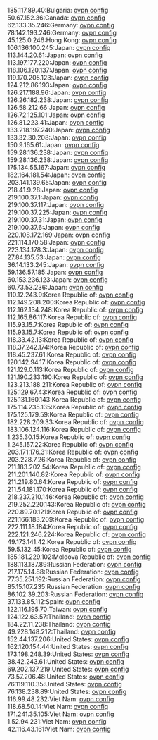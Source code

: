 185.117.89.40:Bulgaria: [ovpn config](vpn/185_117_89_40.ovpn)  
50.67.152.36:Canada: [ovpn config](vpn/50_67_152_36.ovpn)  
62.133.35.246:Germany: [ovpn config](vpn/62_133_35_246.ovpn)  
78.142.193.246:Germany: [ovpn config](vpn/78_142_193_246.ovpn)  
45.125.0.246:Hong Kong: [ovpn config](vpn/45_125_0_246.ovpn)  
106.136.100.245:Japan: [ovpn config](vpn/106_136_100_245.ovpn)  
113.144.20.61:Japan: [ovpn config](vpn/113_144_20_61.ovpn)  
113.197.177.220:Japan: [ovpn config](vpn/113_197_177_220.ovpn)  
118.106.120.137:Japan: [ovpn config](vpn/118_106_120_137.ovpn)  
119.170.205.123:Japan: [ovpn config](vpn/119_170_205_123.ovpn)  
124.212.86.193:Japan: [ovpn config](vpn/124_212_86_193.ovpn)  
126.217.188.96:Japan: [ovpn config](vpn/126_217_188_96.ovpn)  
126.26.182.238:Japan: [ovpn config](vpn/126_26_182_238.ovpn)  
126.58.212.66:Japan: [ovpn config](vpn/126_58_212_66.ovpn)  
126.72.125.101:Japan: [ovpn config](vpn/126_72_125_101.ovpn)  
126.81.223.41:Japan: [ovpn config](vpn/126_81_223_41.ovpn)  
133.218.197.240:Japan: [ovpn config](vpn/133_218_197_240.ovpn)  
133.32.30.208:Japan: [ovpn config](vpn/133_32_30_208.ovpn)  
150.9.165.61:Japan: [ovpn config](vpn/150_9_165_61.ovpn)  
159.28.136.238:Japan: [ovpn config](vpn/159_28_136_238.ovpn)  
159.28.136.238:Japan: [ovpn config](vpn/159_28_136_238.ovpn)  
175.134.55.167:Japan: [ovpn config](vpn/175_134_55_167.ovpn)  
182.164.181.54:Japan: [ovpn config](vpn/182_164_181_54.ovpn)  
203.141.139.65:Japan: [ovpn config](vpn/203_141_139_65.ovpn)  
218.41.9.28:Japan: [ovpn config](vpn/218_41_9_28.ovpn)  
219.100.37.1:Japan: [ovpn config](vpn/219_100_37_1.ovpn)  
219.100.37.117:Japan: [ovpn config](vpn/219_100_37_117.ovpn)  
219.100.37.225:Japan: [ovpn config](vpn/219_100_37_225.ovpn)  
219.100.37.31:Japan: [ovpn config](vpn/219_100_37_31.ovpn)  
219.100.37.6:Japan: [ovpn config](vpn/219_100_37_6.ovpn)  
220.108.172.169:Japan: [ovpn config](vpn/220_108_172_169.ovpn)  
221.114.170.58:Japan: [ovpn config](vpn/221_114_170_58.ovpn)  
223.134.178.3:Japan: [ovpn config](vpn/223_134_178_3.ovpn)  
27.84.135.53:Japan: [ovpn config](vpn/27_84_135_53.ovpn)  
36.14.133.245:Japan: [ovpn config](vpn/36_14_133_245.ovpn)  
59.136.57.185:Japan: [ovpn config](vpn/59_136_57_185.ovpn)  
60.153.236.123:Japan: [ovpn config](vpn/60_153_236_123.ovpn)  
60.73.53.236:Japan: [ovpn config](vpn/60_73_53_236.ovpn)  
110.12.243.9:Korea Republic of: [ovpn config](vpn/110_12_243_9.ovpn)  
112.149.208.200:Korea Republic of: [ovpn config](vpn/112_149_208_200.ovpn)  
112.162.134.248:Korea Republic of: [ovpn config](vpn/112_162_134_248.ovpn)  
112.165.86.117:Korea Republic of: [ovpn config](vpn/112_165_86_117.ovpn)  
115.93.15.7:Korea Republic of: [ovpn config](vpn/115_93_15_7.ovpn)  
115.93.15.7:Korea Republic of: [ovpn config](vpn/115_93_15_7.ovpn)  
118.33.42.13:Korea Republic of: [ovpn config](vpn/118_33_42_13.ovpn)  
118.37.242.174:Korea Republic of: [ovpn config](vpn/118_37_242_174.ovpn)  
118.45.237.61:Korea Republic of: [ovpn config](vpn/118_45_237_61.ovpn)  
120.142.94.17:Korea Republic of: [ovpn config](vpn/120_142_94_17.ovpn)  
121.129.0.113:Korea Republic of: [ovpn config](vpn/121_129_0_113.ovpn)  
121.190.233.190:Korea Republic of: [ovpn config](vpn/121_190_233_190.ovpn)  
123.213.188.211:Korea Republic of: [ovpn config](vpn/123_213_188_211.ovpn)  
125.129.67.43:Korea Republic of: [ovpn config](vpn/125_129_67_43.ovpn)  
125.131.160.143:Korea Republic of: [ovpn config](vpn/125_131_160_143.ovpn)  
175.114.235.135:Korea Republic of: [ovpn config](vpn/175_114_235_135.ovpn)  
175.125.179.59:Korea Republic of: [ovpn config](vpn/175_125_179_59.ovpn)  
182.228.209.33:Korea Republic of: [ovpn config](vpn/182_228_209_33.ovpn)  
183.106.124.116:Korea Republic of: [ovpn config](vpn/183_106_124_116.ovpn)  
1.235.30.15:Korea Republic of: [ovpn config](vpn/1_235_30_15.ovpn)  
1.245.157.22:Korea Republic of: [ovpn config](vpn/1_245_157_22.ovpn)  
203.171.176.31:Korea Republic of: [ovpn config](vpn/203_171_176_31.ovpn)  
203.228.7.26:Korea Republic of: [ovpn config](vpn/203_228_7_26.ovpn)  
211.183.202.54:Korea Republic of: [ovpn config](vpn/211_183_202_54.ovpn)  
211.201.140.82:Korea Republic of: [ovpn config](vpn/211_201_140_82.ovpn)  
211.219.80.64:Korea Republic of: [ovpn config](vpn/211_219_80_64.ovpn)  
211.54.181.170:Korea Republic of: [ovpn config](vpn/211_54_181_170.ovpn)  
218.237.210.146:Korea Republic of: [ovpn config](vpn/218_237_210_146.ovpn)  
219.252.220.143:Korea Republic of: [ovpn config](vpn/219_252_220_143.ovpn)  
220.89.70.121:Korea Republic of: [ovpn config](vpn/220_89_70_121.ovpn)  
221.166.183.209:Korea Republic of: [ovpn config](vpn/221_166_183_209.ovpn)  
222.111.18.184:Korea Republic of: [ovpn config](vpn/222_111_18_184.ovpn)  
222.121.246.224:Korea Republic of: [ovpn config](vpn/222_121_246_224.ovpn)  
49.173.141.42:Korea Republic of: [ovpn config](vpn/49_173_141_42.ovpn)  
59.5.132.45:Korea Republic of: [ovpn config](vpn/59_5_132_45.ovpn)  
185.181.229.102:Moldova Republic of: [ovpn config](vpn/185_181_229_102.ovpn)  
188.113.187.89:Russian Federation: [ovpn config](vpn/188_113_187_89.ovpn)  
217.175.14.88:Russian Federation: [ovpn config](vpn/217_175_14_88.ovpn)  
77.35.251.192:Russian Federation: [ovpn config](vpn/77_35_251_192.ovpn)  
85.15.107.235:Russian Federation: [ovpn config](vpn/85_15_107_235.ovpn)  
86.102.39.203:Russian Federation: [ovpn config](vpn/86_102_39_203.ovpn)  
37.133.85.112:Spain: [ovpn config](vpn/37_133_85_112.ovpn)  
122.116.195.70:Taiwan: [ovpn config](vpn/122_116_195_70.ovpn)  
124.122.63.57:Thailand: [ovpn config](vpn/124_122_63_57.ovpn)  
184.22.11.238:Thailand: [ovpn config](vpn/184_22_11_238.ovpn)  
49.228.148.212:Thailand: [ovpn config](vpn/49_228_148_212.ovpn)  
152.44.137.206:United States: [ovpn config](vpn/152_44_137_206.ovpn)  
162.120.154.44:United States: [ovpn config](vpn/162_120_154_44.ovpn)  
173.198.248.39:United States: [ovpn config](vpn/173_198_248_39.ovpn)  
38.42.243.61:United States: [ovpn config](vpn/38_42_243_61.ovpn)  
69.202.137.219:United States: [ovpn config](vpn/69_202_137_219.ovpn)  
73.57.206.48:United States: [ovpn config](vpn/73_57_206_48.ovpn)  
76.119.110.35:United States: [ovpn config](vpn/76_119_110_35.ovpn)  
76.138.238.89:United States: [ovpn config](vpn/76_138_238_89.ovpn)  
116.99.48.232:Viet Nam: [ovpn config](vpn/116_99_48_232.ovpn)  
118.68.50.14:Viet Nam: [ovpn config](vpn/118_68_50_14.ovpn)  
171.241.35.105:Viet Nam: [ovpn config](vpn/171_241_35_105.ovpn)  
1.52.94.231:Viet Nam: [ovpn config](vpn/1_52_94_231.ovpn)  
42.116.43.161:Viet Nam: [ovpn config](vpn/42_116_43_161.ovpn)  
